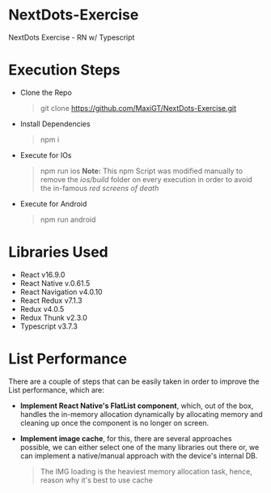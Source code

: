 # NextDots-Exercise
NextDots Exercise - RN w/ Typescript


# Execution Steps
- Clone the Repo
	> git clone https://github.com/MaxiGT/NextDots-Exercise.git
- Install Dependencies
	> npm i
- Execute for IOs
	> npm run ios
	> **Note:** This npm Script was modified manually to remove the *ios/build* folder on every execution in order to avoid the in-famous 	*red screens of death*
- Execute for Android
	> npm run android

# Libraries Used
- React v16.9.0
- React Native v.0.61.5
- React Navigation v4.0.10
- React Redux v7.1.3
- Redux v4.0.5
- Redux Thunk v2.3.0
- Typescript v3.7.3

# List Performance
There are a couple of steps that can be easily taken in order to improve the List performance, which are:

- **Implement React Native's FlatList component**, which, out of the box, handles the in-memory allocation dynamically by allocating memory and cleaning up once the component is no longer on screen.

- **Implement image cache**, for this, there are several approaches possible, we can either select one of the many libraries out there or, we can implement a native/manual approach with the device's internal DB.
	> The IMG loading is the heaviest memory allocation task, hence, reason why it's best to use cache
